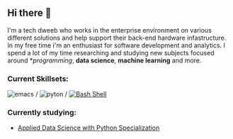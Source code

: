 ## Hi there 👋

I'm a tech dweeb who works in the enterprise environment on various different solutions and help support their back-end hardware infastructure. In my free time i'm an enthusiast for software development and analytics. I spend a lot of my time researching and studying new subjects focused around **programming*, **data science**, **machine learning** and more.

### Current Skillsets:
![emacs](https://img.shields.io/badge/Editor-Emacs-1abc9c.svg) / ![pyton](https://img.shields.io/badge/Language-Python-1abc9c.svg) / [![Bash Shell](https://badges.frapsoft.com/bash/v1/bash.png?v=103)](https://github.com/ellerbrock/open-source-badges/)

### Currently studying:
- [Applied Data Science with Python Specialization](https://www.coursera.org/specializations/data-science-python)
